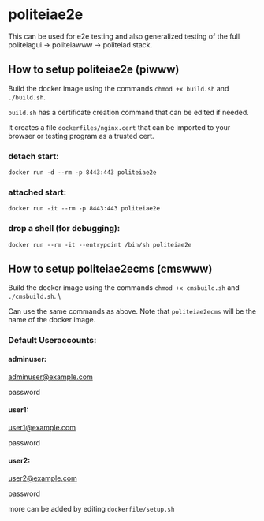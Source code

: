 # politeiae2e

This can be used for e2e testing and also generalized testing of the full politeiagui -> politeiawww -> politeiad stack.

## How to setup politeiae2e (piwww)


Build the docker image using the commands `chmod +x build.sh` and `./build.sh`. 

`build.sh` has a certificate creation command that can be edited if needed. 

It creates a file `dockerfiles/nginx.cert` that can be imported to your browser or testing program as a trusted cert.

### detach start:

`docker run -d --rm -p 8443:443 politeiae2e`

### attached start:

`docker run -it --rm -p 8443:443 politeiae2e`

### drop a shell (for debugging):

`docker run --rm -it --entrypoint /bin/sh politeiae2e`


## How to setup politeiae2ecms (cmswww)

Build the docker image using the commands `chmod +x cmsbuild.sh` and `./cmsbuild.sh`. \

Can use the same commands as above. Note that `politeiae2ecms` will be the name of the docker image.

### Default Useraccounts:

#### **adminuser:**
adminuser@example.com

password

#### **user1:**
user1@example.com

password

#### **user2:**
user2@example.com

password

more can be added by editing `dockerfile/setup.sh`